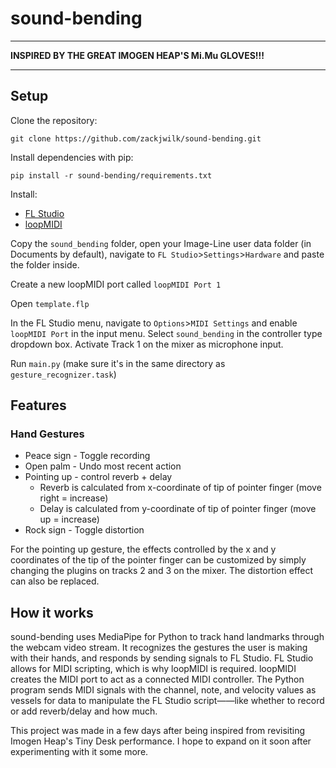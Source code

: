# sound-bending
---
**INSPIRED BY THE GREAT IMOGEN HEAP'S Mi.Mu GLOVES!!!**

---
## Setup
Clone the repository:

`git clone https://github.com/zackjwilk/sound-bending.git`

Install dependencies with pip:

`pip install -r sound-bending/requirements.txt`

Install:
* [FL Studio](https://www.image-line.com/fl-studio/)
* [loopMIDI](https://www.tobias-erichsen.de/software/loopmidi.html)

Copy the `sound_bending` folder, open your Image-Line user data folder (in Documents by default), navigate to `FL Studio`>`Settings`>`Hardware` and paste the folder inside.

Create a new loopMIDI port called `loopMIDI Port 1`

Open `template.flp`

In the FL Studio menu, navigate to `Options`>`MIDI Settings` and enable `loopMIDI Port` in the input menu. Select `sound_bending` in the controller type dropdown box.
Activate Track 1 on the mixer as microphone input.

Run `main.py` (make sure it's in the same directory as `gesture_recognizer.task`)

## Features
### Hand Gestures
* Peace sign - Toggle recording
* Open palm - Undo most recent action
* Pointing up - control reverb + delay
  + Reverb is calculated from x-coordinate of tip of pointer finger (move right = increase)
  + Delay is calculated from y-coordinate of tip of pointer finger (move up = increase)
* Rock sign - Toggle distortion
 
For the pointing up gesture, the effects controlled by the x and y coordinates of the tip of the pointer finger can be customized by simply changing the plugins on tracks 2 and 3 on the mixer. The distortion effect can also be replaced.

## How it works
sound-bending uses MediaPipe for Python to track hand landmarks through the webcam video stream. It recognizes the gestures the user is making with their hands, and responds by sending signals to FL Studio. FL Studio allows for MIDI scripting, which is why loopMIDI is required. loopMIDI creates the MIDI port to act as a connected MIDI controller. The Python program sends MIDI signals with the channel, note, and velocity values as vessels for data to manipulate the FL Studio script——like whether to record or add reverb/delay and how much.

This project was made in a few days after being inspired from revisiting Imogen Heap's Tiny Desk performance. I hope to expand on it soon after experimenting with it some more.
